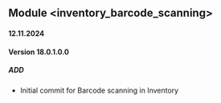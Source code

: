 ## Module <inventory_barcode_scanning>
#### 12.11.2024
#### Version 18.0.1.0.0
##### ADD
- Initial commit for Barcode scanning in Inventory
